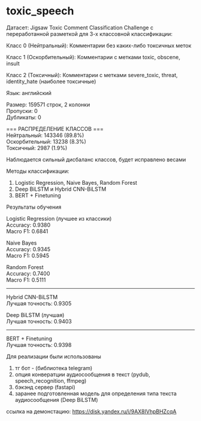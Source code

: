 # toxic_speech

Датасет: Jigsaw Toxic Comment Classification Challenge с переработанной разметкой для 3-х классовной классификации:

Класс 0 (Нейтральный): Комментарии без каких-либо токсичных меток

Класс 1 (Оскорбительный): Комментарии с метками toxic, obscene, insult

Класс 2 (Токсичный): Комментарии с метками severe_toxic, threat, identity_hate (наиболее токсичные)

Язык: английский

Размер: 159571 строк, 2 колонки  
Пропуски: 0  
Дубликаты: 0  

=== РАСПРЕДЕЛЕНИЕ КЛАССОВ ===  
Нейтральный: 143346 (89.8%)  
Оскорбительный: 13238 (8.3%)  
Токсичный: 2987 (1.9%)  

Наблюдается сильный дисбаланс классов, будет исправлено весами  

Методы классификации:   
1) Logistic Regression, Naive Bayes, Random Forest  
2) Deep BiLSTM и Hybrid CNN-BiLSTM  
3) BERT + Finetuning  

Результаты обучения  

Logistic Regression  (лучшее из классики)  
Accuracy: 0.9380  
Macro F1: 0.6841  

Naive Bayes  
Accuracy: 0.9345  
Macro F1: 0.5945  

Random Forest  
Accuracy: 0.7400  
Macro F1: 0.5111  

--------------------------  

Hybrid CNN-BiLSTM  
Лучшая точность: 0.9305  

Deep BiLSTM (лучшая)  
Лучшая точность: 0.9403  

-----------------------  

BERT + Finetuning  
Лучшая точность: 0.9398  

Для реализации были использованы  
1) тг бот - (библиотека telegram)  
2) опция конвератции аудиосообщения в текст (pydub, speech_recognition, ffmpeg)  
3) бэкэнд сервер (fastapi)  
4) заранее подготовленная модель для определения типа текста аудиосообщения (Deep BiLSTM)  

ссылка на демонстацию: https://disk.yandex.ru/i/9AX8IVhpBHZcqA  



